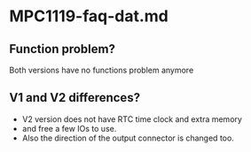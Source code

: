 
# MPC1119-faq-dat.md

## Function problem? 
Both versions have no functions problem anymore

## V1 and V2 differences? 
- V2 version does not have RTC time clock and extra memory
- and free a few IOs to use. 
- Also the direction of the output connector is changed too. 

